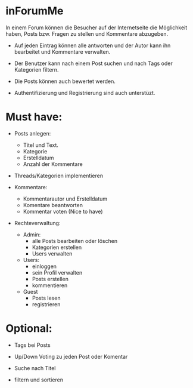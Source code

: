 # inForumMe


In einem Forum können die Besucher auf der Internetseite die Möglichkeit haben, Posts bzw. Fragen zu stellen und Kommentare abzugeben. 

- Auf jeden Eintrag können alle antworten und der Autor kann ihn bearbeitet und Kommentare verwalten.

- Der Benutzer kann nach einem Post suchen und nach Tags oder Kategorien filtern.

- Die Posts können auch bewertet werden.

- Authentifizierung und Registrierung sind auch unterstüzt.


# Must have:


- Posts anlegen: 
    - Titel und Text.
    - Kategorie
    - Erstelldatum
    - Anzahl der Kommentare


- Threads/Kategorien implementieren

- Kommentare:
    - Kommentarautor und Erstelldatum
    - Komentare beantworten
    - Kommentar voten (Nice to have)


- Rechteverwaltung: 
    - Admin:
        - alle Posts bearbeiten oder löschen
        - Kategorien erstellen
        - Users verwalten
    - Users:
        - einloggen
        - sein Profil verwalten
        - Posts erstellen
        - kommentieren
    - Guest
        - Posts lesen
        - registrieren

# Optional:

- Tags bei Posts

- Up/Down Voting zu jeden Post oder Komentar

- Suche nach Titel

- filtern und sortieren